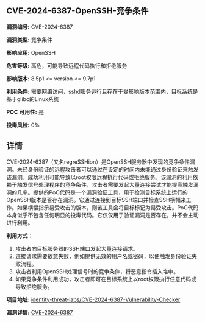 ## CVE-2024-6387-OpenSSH-竞争条件

**漏洞编号:** CVE-2024-6387

**漏洞类型:** 竞争条件

**影响应用:** OpenSSH

**危害等级:** 高危，可能导致远程代码执行和拒绝服务

**影响版本:** 8.5p1 <= version <= 9.7p1

**利用条件:** 需要网络访问，sshd服务运行且存在于受影响版本范围内，目标系统是基于glibc的Linux系统

**POC 可用性:** 是

**投毒风险:** 0%

## 详情

CVE-2024-6387（又名regreSSHion）是OpenSSH服务器中发现的竞争条件漏洞。未经身份验证的远程攻击者可以通过在设定的时间内未能通过身份验证来触发该漏洞。成功利用可能导致以root权限远程执行代码或拒绝服务。该漏洞的利用依赖于触发信号处理程序的竞争条件，攻击者需要发起大量连接尝试才能提高触发漏洞的几率。提供的PoC代码是一个漏洞验证工具，用于检测目标系统上运行的OpenSSH版本是否存在漏洞。它通过连接到目标SSH端口并检查SSH横幅来工作。如果横幅指示易受攻击的版本，则该工具会将目标标记为易受攻击。PoC代码本身似乎不包含任何明显的投毒代码。它仅仅用于验证漏洞是否存在，并不会主动进行利用。

**利用方式：**

1.  攻击者向目标服务器的SSH端口发起大量连接请求。
2.  连接请求需要故意失败，例如提供无效的用户名或密码，以便触发身份验证失败流程。
3.  攻击者利用OpenSSH处理信号时的竞争条件，将恶意指令插入堆中。
4.  如果竞争条件利用成功，攻击者即可在目标系统上以root权限执行任意代码或导致拒绝服务。

**项目地址:** [identity-threat-labs/CVE-2024-6387-Vulnerability-Checker](https://github.com/identity-threat-labs/CVE-2024-6387-Vulnerability-Checker)

**漏洞详情:** [CVE-2024-6387](https://nvd.nist.gov/vuln/detail/CVE-2024-6387)